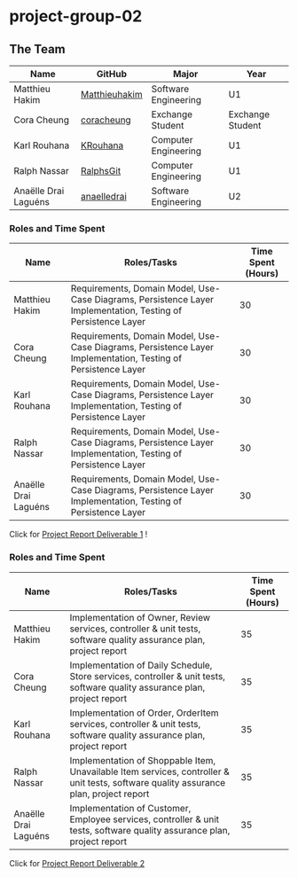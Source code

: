# project-group-02

## The Team

| Name | GitHub |Major |Year|
| ------------- | ------------- |-----------|--|
| Matthieu Hakim | [Matthieuhakim] | Software Engineering | U1 |
| Cora Cheung | [coracheung] | Exchange Student | Exchange Student |
| Karl Rouhana | [KRouhana] | Computer Engineering | U1 |
| Ralph Nassar | [RalphsGit] | Computer Engineering | U1 |
| Anaëlle Drai Laguéns | [anaelledrai] | Software Engineering | U2 |


[Matthieuhakim]:https://github.com/Matthieuhakim
[coracheung]:https://github.com/coracheung
[KRouhana]:https://github.com/KRouhana
[RalphsGit]:https://github.com/RalphsGit
[anaelledrai]: https://github.com/anaelledrai


### Roles and Time Spent
| Name  | Roles/Tasks |Time Spent (Hours)|
| ------------- | ------------- |---|
| Matthieu Hakim | Requirements, Domain Model, Use-Case Diagrams, Persistence Layer Implementation, Testing of Persistence Layer | 30 |
| Cora Cheung | Requirements, Domain Model, Use-Case Diagrams, Persistence Layer Implementation, Testing of Persistence Layer | 30 |
| Karl Rouhana | Requirements, Domain Model, Use-Case Diagrams, Persistence Layer Implementation, Testing of Persistence Layer | 30 |
| Ralph Nassar | Requirements, Domain Model, Use-Case Diagrams, Persistence Layer Implementation, Testing of Persistence Layer | 30 |
| Anaëlle Drai Laguéns | Requirements, Domain Model, Use-Case Diagrams, Persistence Layer Implementation, Testing of Persistence Layer | 30 |

Click for [Project Report Deliverable 1] !

[Project Report Deliverable 1]:https://github.com/McGill-ECSE321-Winter2022/project-group-group-02/wiki/Project-Report-Deliverable-1


### Roles and Time Spent
| Name  | Roles/Tasks |Time Spent (Hours)|
| ------------- | ------------- |---|
| Matthieu Hakim | Implementation of Owner, Review services, controller & unit tests, software quality assurance plan, project report | 35 |
| Cora Cheung | Implementation of Daily Schedule, Store services, controller & unit tests, software quality assurance plan, project report | 35 |
| Karl Rouhana | Implementation of Order, OrderItem services, controller & unit tests, software quality assurance plan, project report | 35 |
| Ralph Nassar | Implementation of Shoppable Item, Unavailable Item services, controller & unit tests, software quality assurance plan, project report | 35 |
| Anaëlle Drai Laguéns | Implementation of Customer, Employee services, controller & unit tests, software quality assurance plan, project report| 35 |

Click for [Project Report Deliverable 2]

[Project Report Deliverable 2]:https://github.com/McGill-ECSE321-Winter2022/project-group-group-02/wiki/Project-Report-Deliverable-1








